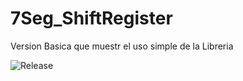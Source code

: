 ﻿# 7Seg_ShiftRegister
 Version Basica que muestr el uso simple de la Libreria
 
 ![Release](https://img.shields.io/github/v/release/Ramonalvela/7Seg_ShiftRegister)
